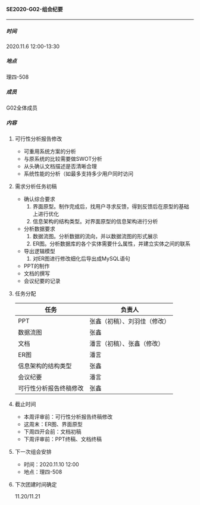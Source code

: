 #### SE2020-G02-组会纪要

-----

##### 时间

2020.11.6  12:00-13:30

##### 地点

理四-508

##### 成员

G02全体成员

##### 内容

1. 可行性分析报告修改

    * 可重用系统方案的分析
    * 与原系统的比较需要做SWOT分析
    * 从头确认文档描述是否清晰合理
    * 系统性能的分析（如最多支持多少用户同时访问

2. 需求分析任务初稿

    * 确认综合要求
        1. 界面原型。制作完成后，找用户寻求反馈，得到反馈后在原型的基础上进行优化
        2. 信息架构的结构类型。对界面原型的信息架构进行分析
    * 分析数据要求
        1. 数据流图。分析数据的流向，并以数据流图的形式展示
        2. ER图。分析数据库的各个实体需要什么属性，并建立实体之间的联系
    * 导出逻辑模型
        1. 对ER图进行修改细化后导出成MySQL语句
    * PPT的制作
    * 文档的撰写
    * 会议纪要的记录

3. 任务分配

    | 任务                   | 负责人                       |
    | ---------------------- | ---------------------------- |
    | PPT                    | 张鑫（初稿）、刘羽佳（修改） |
    | 数据流图               | 张鑫                         |
    | 文档                   | 潘言（初稿）、张鑫（修改）   |
    | ER图                   | 潘言                         |
    | 信息架构的结构类型     | 张鑫                         |
    | 会议纪要               | 潘言                         |
    | 可行性分析报告终稿修改 | 张鑫                         |

4. 截止时间

    * 本周评审前：可行性分析报告终稿修改
    * 这周末：ER图、界面原型
    * 下周四开会前：文档初稿
    * 下周评审前：PPT终稿、文档终稿

5. 下一次组会安排

    + 时间：2020.11.10 12:00
    + 地点：理四-508

6. 下次团建时间确定

    11.20/11.21